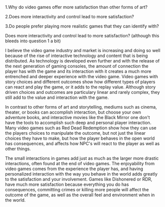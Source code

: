 1.Why do video games offer more satisfaction than other forms of art?

2.Does more interactivity and control lead to more satisfaction?

3.Do people prefer playing more realistic games that they can identify with?

Does more interactivity and control lead to more satisfaction? (although this bleeds into question 1 a bit)

I believe the video game industry and market is increasing and doing so well because of the rise of interactive technology and content that is being distributed. As technology is developed even further and with the release of the next generation of gaming consoles, the amount of connection the player has with the game and its interaction with it creates a much more entrenched and deeper experience with the video game. Video games with story choices and different outcomes show how different types of players can react and play the game, or it adds to the replay value. Although story driven choices and outcomes are particulary linear and rarely complex, they still add to the value and interaction with the game.

In contrast to other forms of art and storytelling, mediums such as cinema, theater, or books can accomplish interaction, but choose your own adventure books, and interactive movies like the Black Mirror one don't have the tools to accomplish such deep and personal player interaction. Many video games such as Red Dead Redemption show how they can use the players choices to manipulate the outcome, but not just the linear choices they have to make, but  how the player behaves in the open world has consequences, and affects how NPC's will react to the player as well as other things.

The small interactions in games add just as much as the larger more drastic interactions, often found at the end of video games. The enjoyability from video games comes from the experience the player has, and having personalized interaction with the way you behave in the world adds greatly to the satisfaction and your involvement. Games like Dishonered or RDR, have much more satisfaction because everything you do has consequences, committing crimes or killing more people will affect the outcome of the game, as well as the overall feel and environment when in the world.

